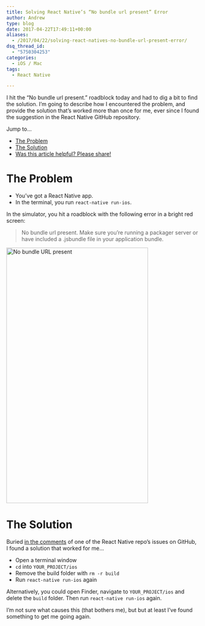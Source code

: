 ```yaml
---
title: Solving React Native’s “No bundle url present” Error
author: Andrew
type: blog
date: 2017-04-22T17:49:11+00:00
aliases:
  - /2017/04/22/solving-react-natives-no-bundle-url-present-error/
dsq_thread_id:
  - "5750304253"
categories:
  - iOS / Mac
tags:
  - React Native

---
```

I hit the &#8220;No bundle url present.&#8221; roadblock today and had to dig a bit to find the solution. I&#8217;m going to describe how I encountered the problem, and provide the solution that&#8217;s worked more than once for me, ever since I found the suggestion in the React Native GitHub repository.

<div class="resources">
  <div class="resources-header">
    Jump to&#8230;
  </div>
  
  <ul class="resources-content">
    <li>
      <a href="#problem">The Problem</a>
    </li>
    <li>
      <a href="#solution">The Solution</a>
    </li>
    <li>
      <a href="#share">Was this article helpful? Please share!</a>
    </li>
  </ul>
</div>

<a name="problem" class="jump-target"></a>

# The Problem

  * You&#8217;ve got a React Native app.
  * In the terminal, you run `react-native run-ios`.

In the simulator, you hit a roadblock with the following error in a bright red screen:

> No bundle url present. Make sure you&#8217;re running a packager server or have included a .jsbundle file in your application bundle. 

[<img src="https://www.andrewcbancroft.com/wp-content/uploads/2017/04/Glass.png" alt="No bundle URL present" width="370" height="666" class="alignnone size-full wp-image-13258" srcset="https://www.andrewcbancroft.com/wp-content/uploads/2017/04/Glass.png 370w, https://www.andrewcbancroft.com/wp-content/uploads/2017/04/Glass-167x300.png 167w" sizes="(max-width: 370px) 100vw, 370px" />][1]

<a name="solution" class="jump-target"></a>

# The Solution

Buried [in the comments][2] of one of the React Native repo&#8217;s issues on GitHub, I found a solution that worked for me&#8230;

  * Open a terminal window
  * `cd` into `YOUR_PROJECT/ios`
  * Remove the build folder with `rm -r build`
  * Run `react-native run-ios` again

Alternatively, you could open Finder, navigate to `YOUR_PROJECT/ios` and delete the `build` folder. Then run `react-native run-ios` again.

I&#8217;m not sure what causes this (that bothers me), but but at least I&#8217;ve found something to get me going again.

<a name="share" class="jump-target"></a>

 [1]: https://www.andrewcbancroft.com/wp-content/uploads/2017/04/Glass.png
 [2]: https://github.com/facebook/react-native/issues/12754